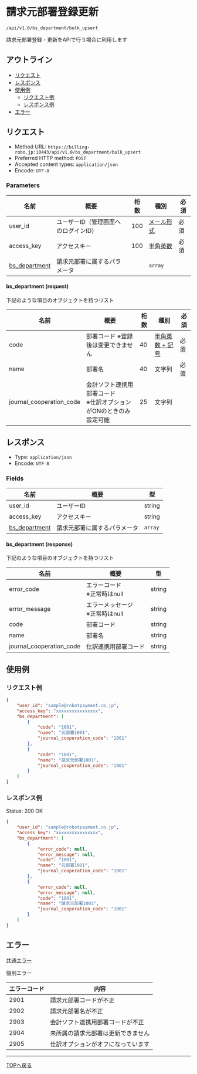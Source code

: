 # 請求元部署登録更新

`/api/v1.0/bs_department/bulk_upsert`

請求元部署登録・更新をAPIで行う場合に利用します

## アウトライン

- [リクエスト](#リクエスト)
- [レスポンス](#レスポンス)
- [使用例](#使用例)
  - [リクエスト例](#リクエスト例)
  - [レスポンス例](#レスポンス例)
- [エラー](#エラー)

## リクエスト
- Method URL: `https://billing-robo.jp:10443/api/v1.0/bs_department/bulk_upsert`
- Preferred HTTP method: `POST`
- Accepted content types: `application/json`
- Encode: `UTF-8`

### Parameters

| 名前                                   | 概要                                 | 桁数 | 種別                              | 必須 |
| -------------------------------------- | ------------------------------------ | ---- | --------------------------------- | ---- |
| user_id                                | ユーザーID（管理画面へのログインID） | 100  | [メール形式](../../index.md#種別) | 必須 |
| access_key                             | アクセスキー                         | 100  | [半角英数](../../index.md#種別)   | 必須 |
| [bs_department](#bsdepartment-request) | 請求元部署に属するパラメータ         |      | `array`            |      |

#### bs_department (request)

<!-- 要素が多くないものは detail, summaryタグを使わない (なくても見やすくため) -->
下記のような項目のオブジェクトを持つリスト

| 名前                     | 概要                                                                  | 桁数 | 種別                                   | 必須 |
| ------------------------ | --------------------------------------------------------------------- | ---- | -------------------------------------- | ---- |
| code                     | 部署コード  ※登録後は変更できません                                   | 40   | [半角英数 + 記号](../../index.md#種別) | 必須 |
| name                     | 部署名                                                                | 40   | 文字列                                 | 必須 |
| journal_cooperation_code | 会計ソフト連携用部署コード <br> ※仕訳オプションがONのときのみ設定可能 | 25   | 文字列                                 |      |


## レスポンス

- Type: `application/json`
- Encode: `UTF-8`

### Fields

| 名前                                    | 概要                         | 型                     |
| --------------------------------------- | ---------------------------- | ---------------------- |
| user_id                                 | ユーザーID                   | string                 |
| access_key                              | アクセスキー                 | string                 |
| [bs_department](#bsdepartment-response) | 請求元部署に属するパラメータ | `array` |

#### bs_department (response)

<!-- 要素が多くないものは detail, summaryタグを使わない (なくても見やすくため) -->
下記のような項目のオブジェクトを持つリスト

| 名前                     | 概要                                | 型     |
| ------------------------ | ----------------------------------- | ------ |
| error_code               | エラーコード <br> ※正常時はnull     | string |
| error_message            | エラーメッセージ <br> ※正常時はnull | string |
| code                     | 部署コード                          | string |
| name                     | 部署名                              | string |
| journal_cooperation_code | 仕訳連携用部署コード                | string |


## 使用例

### リクエスト例

```json
{
    "user_id": "sample@robotpayment.co.jp",
    "access_key": "xxxxxxxxxxxxxxxx",
    "bs_department": [
        {
            "code": "1001",
            "name": "元部署1001",
            "journal_cooperation_code": "1001"
        },
        {
            "code": "1001",
            "name": "請求元部署1001",
            "journal_cooperation_code": "1001"
        }
    ]
}
```

### レスポンス例

Status: 200 OK

```json
{
    "user_id": "sample@robotpayment.co.jp",
    "access_key": "xxxxxxxxxxxxxxxx",
    "bs_department": [
        {
            "error_code": null,
            "error_message": null,
            "code": "1001",
            "name": "元部署1001",
            "journal_cooperation_code": "1001"
        },
        {
            "error_code": null,
            "error_message": null,
            "code": "1001",
            "name": "請求元部署1001",
            "journal_cooperation_code": "1001"
        }
    ]
}
```

## エラー

[共通エラー](../../index.md#共通エラー)

個別エラー

| エラーコード | 内容                               |
| ------------ | ---------------------------------- |
| 2901         | 請求元部署コードが不正             |
| 2902         | 請求元部署名が不正                 |
| 2903         | 会計ソフト連携用部署コードが不正   |
| 2904         | 未所属の請求元部署は更新できません |
| 2905         | 仕訳オプションがオフになっています |

----

[TOPへ戻る](../../index.md)